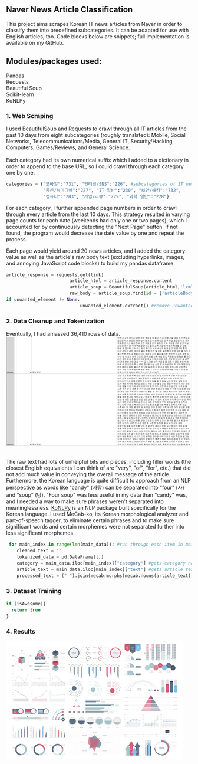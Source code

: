 ## Naver News Article Classification

This project aims scrapes Korean IT news articles from Naver in order to classify them into predefined subcategories. It can be adapted for use with English articles, too. Code blocks below are snippets; full implementation is available on my GitHub.
## Modules/packages used: <br>
Pandas <br> Requests <br> Beautiful Soup <br> Scikit-learn <br> KoNLPy

### 1. Web Scraping

I used BeautifulSoup and Requests to crawl through all IT articles from the past 10 days from eight subcategories (roughly translated): Mobile, Social Networks, Telecommunications/Media, General IT, Security/Hacking, Computers, Games/Reviews, and General Science. <br> <br>
Each category had its own numerical suffix which I added to a dictionary in order to append to the base URL, so I could crawl through each category one by one.

```python
categories = {"모바일":"731", "인터넷/SNS":"226", #subcategories of IT news: mobile, internet, etc.
              "통신/뉴미디어":"227", "IT 일반":"230", "보안/해킹":"732", 
              "컴퓨터":"283", "게임/리뷰":"229", "과학 일반":"228"} 
```
For each category, I further appended page numbers in order to crawl through every article from the last 10 days. This strategy resulted in varying page counts for each date (weekends had only one or two pages), which I accounted for by continuously detecting the "Next Page" button. If not found, the program would decrease the date value by one and repeat the process. <br>

Each page would yield around 20 news articles, and I added the category value as well as the article's raw body text (excluding hyperlinks, images, and annoying JavaScript code blocks) to build my pandas dataframe.

```python
article_response = requests.get(link)
                        article_html = article_response.content
                        article_soup = BeautifulSoup(article_html,'lxml')
                        raw_body = article_soup.find(id = ['articleBodyContents', 'articeBody'])
if unwanted_element != None:
                            unwanted_element.extract() #remove unwanted JavaScript
```

### 2. Data Cleanup and Tokenization

Eventually, I had amassed 36,410 rows of data. 
<img src="images/naverdata.png?raw=true"/>
<br> <br>

The raw text had lots of unhelpful bits and pieces, including filler words (the closest English equivalents I can think of are "very", "of", "for", etc.) that did not add much value in conveying the overall message of the article. Furthermore, the Korean language is quite difficult to approach from an NLP perspective as words like "candy" (사탕) can be separated into "four" (사) and "soup" (탕). "Four soup" was less useful in my data than "candy" was, and I needed a way to make sure phrases weren't separated into meaninglessness. <a href="https://konlpy.org/en/latest/"> KoNLPy</a> is an NLP package  built specifically for the Korean language. I used MeCab-ko, its Korean morphological analyzer and part-of-speech tagger, to eliminate certain phrases and to make sure significant words and certain morphemes were not separated further into less significant morphemes.
  
```python
 for main_index in range(len(main_data)): #run through each item in main_data
    cleaned_text = ""
    tokenized_data = pd.DataFrame([])
    category = main_data.iloc[main_index]["category"] #gets category name
    article_text = main_data.iloc[main_index]["text"] #gets article text
    processed_text = (" ").join(mecab.morphs(mecab.nouns(article_text)))
```

### 3. Dataset Training

```javascript
if (isAwesome){
  return true
}
```

### 4. Results

<img src="images/dummy_thumbnail.jpg?raw=true"/>

